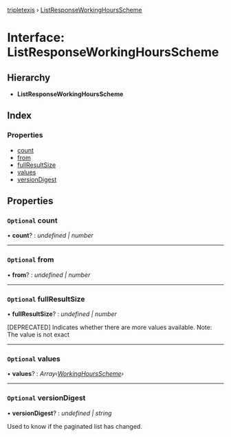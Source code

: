 [tripletexjs](../README.md) › [ListResponseWorkingHoursScheme](listresponseworkinghoursscheme.md)

# Interface: ListResponseWorkingHoursScheme

## Hierarchy

* **ListResponseWorkingHoursScheme**

## Index

### Properties

* [count](listresponseworkinghoursscheme.md#optional-count)
* [from](listresponseworkinghoursscheme.md#optional-from)
* [fullResultSize](listresponseworkinghoursscheme.md#optional-fullresultsize)
* [values](listresponseworkinghoursscheme.md#optional-values)
* [versionDigest](listresponseworkinghoursscheme.md#optional-versiondigest)

## Properties

### `Optional` count

• **count**? : *undefined | number*

___

### `Optional` from

• **from**? : *undefined | number*

___

### `Optional` fullResultSize

• **fullResultSize**? : *undefined | number*

[DEPRECATED] Indicates whether there are more values available. Note: The value is not exact

___

### `Optional` values

• **values**? : *Array‹[WorkingHoursScheme](../modules/workinghoursscheme.md)›*

___

### `Optional` versionDigest

• **versionDigest**? : *undefined | string*

Used to know if the paginated list has changed.
